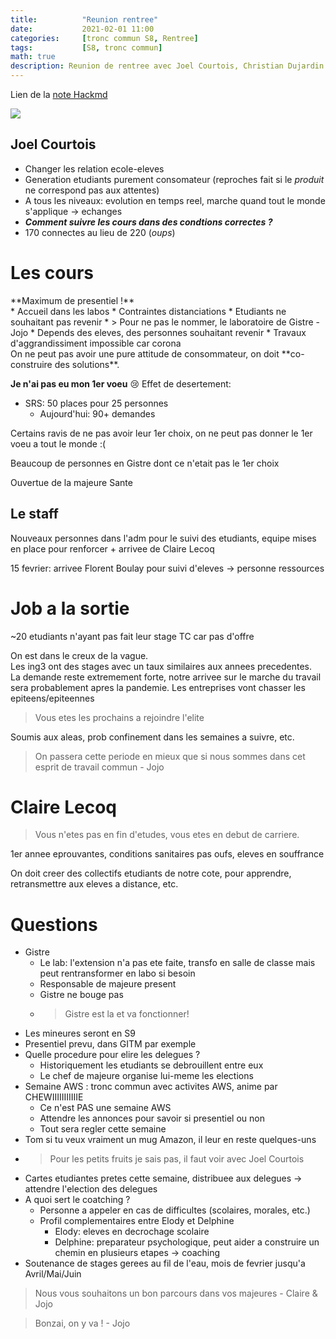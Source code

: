 ```yaml
---
title:          "Reunion rentree"
date:           2021-02-01 11:00
categories:     [tronc commun S8, Rentree]
tags:           [S8, tronc commun]
math: true
description: Reunion de rentree avec Joel Courtois, Christian Dujardin et Claire Lecoq
---
```

Lien de la [note Hackmd](https://hackmd.io/@lemasymasa/HkZtmUHxu)

![](https://i.imgur.com/RzRbzKK.png)

## Joel Courtois
* Changer les relation ecole-eleves
* Generation etudiants purement consomateur (reproches fait si le *produit* ne correspond pas aux attentes)
* A tous les niveaux: evolution en temps reel, marche quand tout le monde s'applique $\rightarrow$ echanges
* ***Comment suivre les cours dans des condtions correctes ?***
* 170 connectes au lieu de 220 (*oups*)

# Les cours
<div class="alert alert-danger" role="alert" markdown="1">
**Maximum de presentiel !**
</div>
* Accueil dans les labos
    * Contraintes distanciations
    * Etudiants ne souhaitant pas revenir
    * > Pour ne pas le nommer, le laboratoire de Gistre - Jojo
    * Depends des eleves, des personnes souhaitant revenir
    * Travaux d'aggrandissiment impossible car corona
<div class="alert alert-warning" role="alert" markdown="1">
On ne peut pas avoir une pure attitude de consommateur, on doit **co-construire des solutions**.
</div>

**Je n'ai pas eu mon 1er voeu** :cry: 
Effet de desertement: 
* SRS: 50 places pour 25 personnes
    * Aujourd'hui: 90+ demandes

Certains ravis de ne pas avoir leur 1er choix, on ne peut pas donner le 1er voeu a tout le monde :(

Beaucoup de personnes en Gistre dont ce n'etait pas le 1er choix

Ouvertue de la majeure Sante
## Le staff
Nouveaux personnes dans l'adm pour le suivi des etudiants, equipe mises en place pour renforcer + arrivee de Claire Lecoq

15 fevrier: arrivee Florent Boulay pour suivi d'eleves $\rightarrow$ personne ressources

# Job a la sortie
~20 etudiants n'ayant pas fait leur stage TC car pas d'offre
<div class="alert alert-warning" role="alert" markdown="1">
On est dans le creux de la vague.
</div>
<div class="alert alert-success" role="alert">
Les ing3 ont des stages avec un taux similaires aux annees precedentes.
</div>
La demande reste extremement forte, notre arrivee sur le marche du travail sera probablement apres la pandemie. Les entreprises vont chasser les epiteens/epiteennes

> Vous etes les prochains a rejoindre l'elite


Soumis aux aleas, prob confinement dans les semaines a suivre, etc.
> On passera cette periode en mieux que si nous sommes dans cet esprit de travail commun - Jojo

# Claire Lecoq
> Vous n'etes pas en fin d'etudes, vous etes en debut de carriere.

1er annee eprouvantes, conditions sanitaires pas oufs, eleves en souffrance

<div class="alert alert-danger" role="alert" markdown="1">
On doit creer des collectifs etudiants de notre cote, pour apprendre, retransmettre aux eleves a distance, etc.
</div>

# Questions
* Gistre
    * Le lab: l'extension n'a pas ete faite, transfo en salle de classe mais peut rentransformer en labo si besoin
    * Responsable de majeure present 
    * Gistre ne bouge pas
    * > Gistre est la et va fonctionner!
* Les mineures seront en S9
* Presentiel prevu, dans GITM par exemple
* Quelle procedure pour elire les delegues ?
    * Historiquement les etudiants se debrouillent entre eux
    * Le chef de majeure organise lui-meme les elections
* Semaine AWS : tronc commun avec activites AWS, anime par CHEWIIIIIIIIIIIE
    * Ce n'est PAS une semaine AWS
    * Attendre les annonces pour savoir si presentiel ou non
    * Tout sera regler cette semaine
* Tom si tu veux vraiment un mug Amazon, il leur en reste quelques-uns
* > Pour les petits fruits je sais pas, il faut voir avec Joel Courtois
* Cartes etudiantes pretes cette semaine, distribuee aux delegues $\rightarrow$ attendre l'election des delegues
* A quoi sert le coatching ? 
    * Personne a appeler en cas de difficultes (scolaires, morales, etc.)
    * Profil complementaires entre Elody et Delphine
        * Elody: eleves en decrochage scolaire
        * Delphine: preparateur psychologique, peut aider a construire un chemin en plusieurs etapes $\rightarrow$ coaching
* Soutenance de stages gerees au fil de l'eau, mois de fevrier jusqu'a Avril/Mai/Juin


> Nous vous souhaitons un bon parcours dans vos majeures - Claire & Jojo

> Bonzai, on y va ! - Jojo